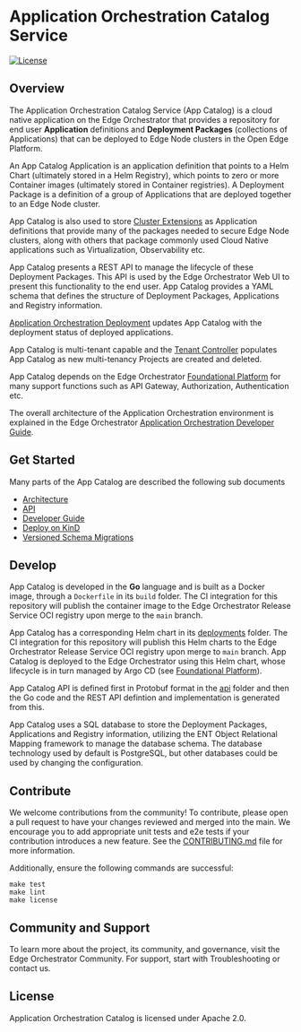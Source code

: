 <!---
  SPDX-FileCopyrightText: (C) 2022 Intel Corporation
  SPDX-License-Identifier: Apache-2.0
-->

# Application Orchestration Catalog Service

[![License](https://img.shields.io/badge/License-Apache%202.0-blue.svg)](https://opensource.org/licenses/Apache-2.0)

## Overview

The Application Orchestration Catalog Service (App Catalog) is a cloud native application on the Edge Orchestrator that
provides a repository for end user **Application** definitions and **Deployment Packages** (collections of Applications)
that can be deployed to Edge Node clusters in the Open Edge Platform.

An App Catalog Application is an application definition that points to a Helm Chart (ultimately stored in a Helm Registry),
which points to zero or more Container images (ultimately stored in Container registries). A Deployment Package is a definition
of a group of Applications that are deployed together to an Edge Node cluster.

App Catalog is also used to store [Cluster Extensions] as Application definitions that provide many of the packages
needed to secure Edge Node clusters, along with others that package commonly used Cloud Native applications such as
Virtualization, Observability etc.

App Catalog presents a REST API to manage the lifecycle of these Deployment Packages. This API is used by the Edge
Orchestrator Web UI to present this functionality to the end user. App Catalog provides a YAML schema
that defines the structure of Deployment Packages, Applications and Registry information.

[Application Orchestration Deployment] updates App Catalog with the deployment status of deployed applications.

App Catalog is multi-tenant capable and the [Tenant Controller] populates App Catalog as new multi-tenancy Projects
are created and deleted.

App Catalog depends on the Edge Orchestrator [Foundational Platform] for many support functions such as API Gateway,
Authorization, Authentication etc.

The overall architecture of the Application Orchestration environment is explained in the
Edge Orchestrator [Application Orchestration Developer Guide](https://literate-adventure-7vjeyem.pages.github.io/developer_guide/application_orchestration/application_orchestration_main.html).

## Get Started

Many parts of the App Catalog are described the following sub documents

- [Architecture](docs/architecture.md)
- [API](docs/api.md)
- [Developer Guide](docs/developer.md)
- [Deploy on KinD](kind/README.md)
- [Versioned Schema Migrations](docs/migrations.md)

## Develop

App Catalog is developed in the **Go** language and is built as a Docker image, through a `Dockerfile`
in its `build` folder. The CI integration for this repository will publish the container image to the Edge Orchestrator
Release Service OCI registry upon merge to the `main` branch.

App Catalog has a corresponding Helm chart in its [deployments](deployments) folder.
The CI integration for this repository will
publish this Helm charts to the Edge Orchestrator Release Service OCI registry upon merge to `main` branch.
App Catalog is deployed to the Edge Orchestrator using this Helm chart, whose lifecycle is in turn managed by
Argo CD (see [Foundational Platform]).

App Catalog API is defined first in Protobuf format in the [api](api) folder and then the Go code and the REST API defintion
and implementation is generated from this.

App Catalog uses a SQL database to store the Deployment Packages, Applications and Registry information, utilizing the
ENT Object Relational Mapping framework to manage the database schema. The database technology used by default is
PostgreSQL, but other databases could be used by changing the configuration.

## Contribute

We welcome contributions from the community! To contribute, please open a pull request to have your changes reviewed
and merged into the main. We encourage you to add appropriate unit tests and e2e tests if your contribution introduces
a new feature. See the [CONTRIBUTING.md](CONTRIBUTING.md) file for more information.

Additionally, ensure the following commands are successful:

```shell
make test
make lint
make license
```

## Community and Support

To learn more about the project, its community, and governance, visit the Edge Orchestrator Community.
For support, start with Troubleshooting or contact us.

## License

Application Orchestration Catalog is licensed under Apache 2.0.

[Application Orchestration Deployment]: https://github.com/open-edge-platform/app-orch-deployment
[Tenant Controller]: https://github.com/open-edge-platform/app-orch-tenant-controller
[Cluster Extensions]: https://github.com/open-edge-platform/cluster-extensions
[Foundational Platform]: https://literate-adventure-7vjeyem.pages.github.io/developer_guide/foundational_platform/foundational_platform_main.html
